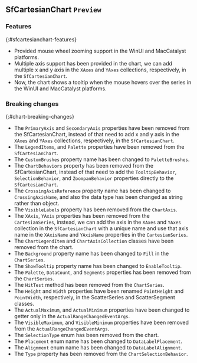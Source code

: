 ## SfCartesianChart `Preview`

### Features
{:#sfcartesianchart-features}

* Provided mouse wheel zooming support in the WinUI and MacCatalyst platforms.
* Multiple axis support has been provided in the chart, we can add multiple x and y axis in the `XAxes` and `YAxes` collections, respectively, in the `SfCartesianChart`.
* Now, the chart shows a tooltip when the mouse hovers over the series in the WinUI and MacCatalyst platforms.

### Breaking changes
{:#chart-breaking-changes}

* The `PrimaryAxis` and `SecondaryAxis` properties have been removed from the SfCartesianChart, instead of that need to add x and y axis in the `XAxes` and `YAxes` collections, respectively, in the `SfCartesianChart`.
* The `LegendItems`, and `Palette` properties have been removed from the `SfCartesianChart`.
* The `CustomBrushes` property name has been changed to `PaletteBrushes`.
* The `ChartBehaviors` property has been removed from the SfCartesianChart, instead of that need to add the `TooltipBehavior`, `SelectionBehavior`, and `ZoompanBehavior` properties directly to the `SfCartesianChart`.
* The `CrossingAxisReference` property name has been changed to `CrossingAxisName`, and also the data type has been changed as string rather than object.
* The `VisibleLabels` property has been removed from the `ChartAxis`.
* The `XAxis`, `YAxis` properties has been removed from the `CartesianSeries`, instead, we can add the axis in the `XAxes` and `YAxes` collection in the `SfCartesianChart` with a unique name and use that axis name in the `XAxisName` and `YAxisName` properties in the `CartesianSeries`.
* The `ChartLegendItem` and `ChartAxisCollection` classes have been removed from the chart.
* The `Background` property name has been changed to `Fill` in the `ChartSeries`.
* The `ShowTooltip` property name has been changed to `EnableTooltip`.
* The `Palette`, `DataCount`, and `Segments` properties has been removed from the `ChartSeries`.
* The `HitTest` method has been removed from the `ChartSeries`.
* The `Height` and `Width` properties have been renamed `PointHeight` and `PointWidth`, respectively, in the ScatterSeries and ScatterSegment classes.
* The `ActualMaximum`, and `ActualMinimum` properties have been changed to getter only in the `ActualRangeChangedEventArgs`.
* The `VisibleMaximum`, and `VisibleMinimum` properties have been removed from the `ActualRangeChangedEventArgs`.
* The `SelectionType` enum has been removed from the chart.
* The `Placement` enum name has been changed to `DataLabelPlacement`.
* The `Alignment` enum name has been changed to `DataLabelAlignment`.
* The `Type` property has been removed from the `ChartSelectionBehavior`.
